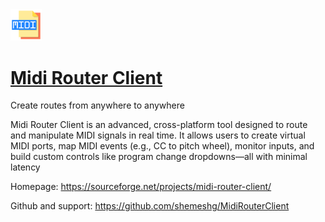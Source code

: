 <img src="icon.png" style="width:10%; height:auto;" />

# [Midi Router Client](https://sourceforge.net/projects/midi-router-client/)

Create routes from anywhere to anywhere

Midi Router Client is an advanced, cross-platform tool designed to route and manipulate MIDI signals in real time. It allows users to create virtual MIDI ports, map MIDI events (e.g., CC to pitch wheel), monitor inputs, and build custom controls like program change dropdowns—all with minimal latency

Homepage: <https://sourceforge.net/projects/midi-router-client/>

Github and support: <https://github.com/shemeshg/MidiRouterClient>



